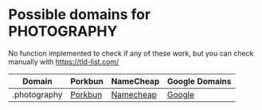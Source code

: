 # Possible domains for PHOTOGRAPHY

No function implemented to check if any of these work, but you can check manually with https://tld-list.com/

| Domain | Porkbun | NameCheap | Google Domains |
|---|---|---|---|
| .photography | [Porkbun](https://porkbun.com/checkout/search?prb=e814663da1&tlds=&idnLanguage=&search=search&q=.photography) | [Namecheap](https://www.namecheap.com/domains/registration/results/?domain=.photography) | [Google](https://domains.google.com/registrar/search?searchTerm=.photography) |
